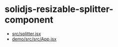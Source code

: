 # solidjs-resizable-splitter-component

* [src/splitter.jsx](src/splitter.jsx)
* [demo/src/src/App.jsx](demo/src/src/App.jsx)
